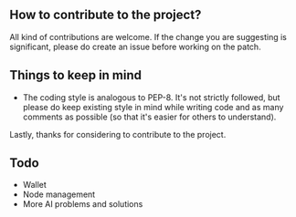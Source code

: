 ## How to contribute to the project?

All kind of contributions are welcome. If the change you are suggesting is significant, please do create an issue before working on the patch.

## Things to keep in mind

- The coding style is analogous to PEP-8. It's not strictly followed, but please do keep existing style in mind while writing code and as many comments as possible (so that it's easier for others to understand).

Lastly, thanks for considering to contribute to the project. 

## Todo
- Wallet
- Node management
- More AI problems and solutions

